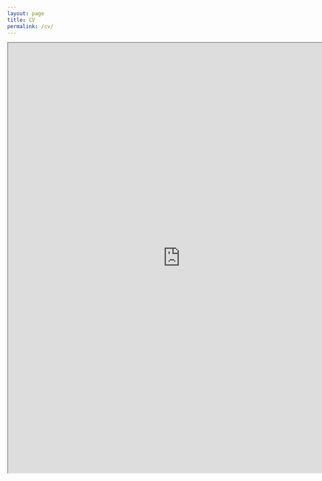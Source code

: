 ```yaml
---
layout: page
title: CV
permalink: /cv/
---
```


<p><iframe width=800px height=1000px src="https://docs.google.com/document/d/e/2PACX-1vQJZe1rRL9a6kGVCizdOB9RQHV60EnQc0ejBqm8Y4z8PqkYF-m9XbVqVQCC5MmGZwqHUc6wyat1vFDQ/pub?embedded=true"></iframe></p>



